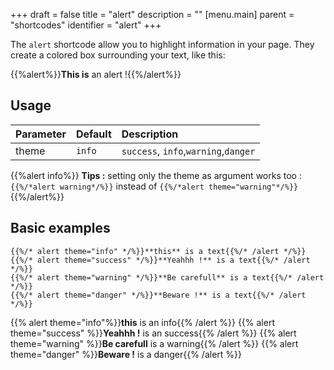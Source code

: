 +++
draft = false
title = "alert"
description = ""
[menu.main]
parent = "shortcodes"
identifier = "alert"
+++

The `alert` shortcode allow you to highlight information in your page. They create a colored box surrounding your text, like this:

{{%alert%}}**This is** an alert !{{%/alert%}}
## Usage 

| Parameter | Default | Description |
|:--|:--|:--|
| theme | `info` | `success`, `info`,`warning`,`danger` |

{{%alert info%}}
**Tips :** setting only the theme as argument works too : 
`{{%/*alert warning*/%}}`  instead of `{{%/*alert theme="warning"*/%}}`
{{%/alert%}}

## Basic examples

	{{%/* alert theme="info" */%}}**this** is a text{{%/* /alert */%}}
	{{%/* alert theme="success" */%}}**Yeahhh !** is a text{{%/* /alert */%}}
	{{%/* alert theme="warning" */%}}**Be carefull** is a text{{%/* /alert */%}}
	{{%/* alert theme="danger" */%}}**Beware !** is a text{{%/* /alert */%}}

{{% alert theme="info"%}}**this** is an info{{% /alert %}}
{{% alert theme="success" %}}**Yeahhh !** is an success{{% /alert %}}
{{% alert theme="warning" %}}**Be carefull** is a warning{{% /alert %}}
{{% alert theme="danger" %}}**Beware !** is a danger{{% /alert %}}